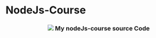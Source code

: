 # NodeJs-Course

<h3 align="center">
  <img src="https://i.giphy.com/media/kdFc8fubgS31b8DsVu/giphy.webp">
   My nodeJs-course source Code
</h3>
